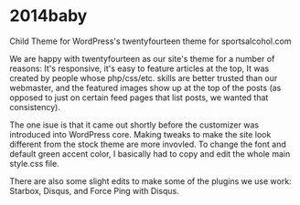 # 2014baby
Child Theme for WordPress's twentyfourteen theme for sportsalcohol.com

We are happy with twentyfourteen as our site's theme for a number of reasons: It's responsive, it's easy to feature articles at the top, It was created by people whose php/css/etc. skills are better trusted than our webmaster, and the featured images show up at the top of the posts (as opposed to just on certain feed pages that list posts, we wanted that consistency).

The one isue is that it came out shortly before the customizer was introduced into WordPress core. Making tweaks to make the site look different from the stock theme are more invovled. To change the font and default green accent color, I basically had to copy and edit the whole main style.css file.

There are also some slight edits to make some of the plugins we use work: Starbox, Disqus, and Force Ping with Disqus.
